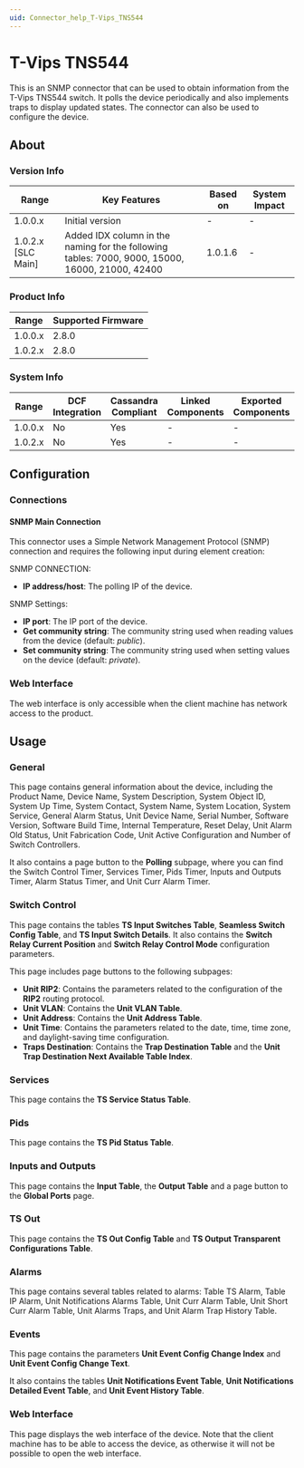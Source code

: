 ```yaml
---
uid: Connector_help_T-Vips_TNS544
---
```


# T-Vips TNS544

This is an SNMP connector that can be used to obtain information from the T-Vips TNS544 switch. It polls the device periodically and also implements traps to display updated states. The connector can also be used to configure the device.

## About

### Version Info

| **Range**            | **Key Features**                                                                                | **Based on** | **System Impact** |
|----------------------|-------------------------------------------------------------------------------------------------|--------------|-------------------|
| 1.0.0.x              | Initial version                                                                                 | -            | -                 |
| 1.0.2.x [SLC Main]   | Added IDX column in the naming for the following tables: 7000, 9000, 15000, 16000, 21000, 42400 | 1.0.1.6      | -                 |

### Product Info

| Range     | Supported Firmware     |
|-----------|------------------------|
| 1.0.0.x   | 2.8.0                  |
| 1.0.2.x   | 2.8.0                  |

### System Info

| Range     | DCF Integration     | Cassandra Compliant     | Linked Components     | Exported Components     |
|-----------|---------------------|-------------------------|-----------------------|-------------------------|
| 1.0.0.x   | No                  | Yes                     | -                     | -                       |
| 1.0.2.x   | No                  | Yes                     | -                     | -                       |

## Configuration

### Connections

#### SNMP Main Connection

This connector uses a Simple Network Management Protocol (SNMP) connection and requires the following input during element creation:

SNMP CONNECTION:

- **IP address/host**: The polling IP of the device.

SNMP Settings:

- **IP port**: The IP port of the device.
- **Get community string**: The community string used when reading values from the device (default: *public*).
- **Set community string**: The community string used when setting values on the device (default: *private*).

### Web Interface

The web interface is only accessible when the client machine has network access to the product.

## Usage

### General

This page contains general information about the device, including the Product Name, Device Name, System Description, System Object ID, System Up Time, System Contact, System Name, System Location, System Service, General Alarm Status, Unit Device Name, Serial Number, Software Version, Software Build Time, Internal Temperature, Reset Delay, Unit Alarm Old Status, Unit Fabrication Code, Unit Active Configuration and Number of Switch Controllers.

It also contains a page button to the **Polling** subpage, where you can find the Switch Control Timer, Services Timer, Pids Timer, Inputs and Outputs Timer, Alarm Status Timer, and Unit Curr Alarm Timer.

### Switch Control

This page contains the tables **TS Input Switches Table**, **Seamless Switch Config Table**, and **TS Input Switch Details**. It also contains the **Switch Relay Current Position** and **Switch Relay Control Mode** configuration parameters.

This page includes page buttons to the following subpages:

- **Unit RIP2**: Contains the parameters related to the configuration of the **RIP2** routing protocol.
- **Unit VLAN**: Contains the **Unit VLAN Table**.
- **Unit Address**: Contains the **Unit Address Table**.
- **Unit Time**: Contains the parameters related to the date, time, time zone, and daylight-saving time configuration.
- **Traps Destination**: Contains the **Trap Destination Table** and the **Unit Trap Destination Next Available Table Index**.

### Services

This page contains the **TS Service Status Table**.

### Pids

This page contains the **TS Pid Status Table**.

### Inputs and Outputs

This page contains the **Input Table**, the **Output Table** and a page button to the **Global Ports** page.

### TS Out

This page contains the **TS Out Config Table** and **TS Output Transparent Configurations Table**.

### Alarms

This page contains several tables related to alarms: Table TS Alarm, Table IP Alarm, Unit Notifications Alarms Table, Unit Curr Alarm Table, Unit Short Curr Alarm Table, Unit Alarms Traps, and Unit Alarm Trap History Table.

### Events

This page contains the parameters **Unit Event Config Change Index** and **Unit Event Config Change Text**.

It also contains the tables **Unit Notifications Event Table**, **Unit Notifications Detailed Event Table**, and **Unit Event History Table**.

### Web Interface

This page displays the web interface of the device. Note that the client machine has to be able to access the device, as otherwise it will not be possible to open the web interface.
